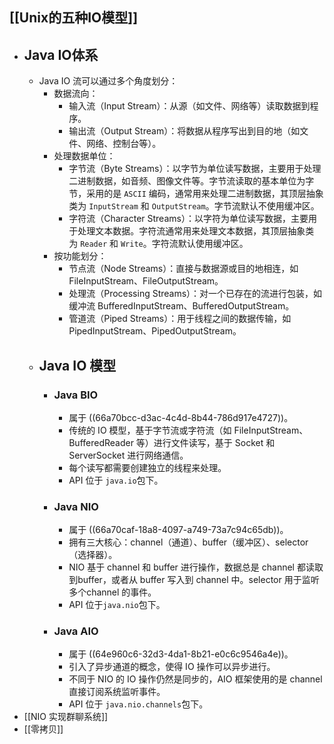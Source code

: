## [[Unix的五种IO模型]]
- ## Java IO体系
	- Java IO 流可以通过多个角度划分：
		- 数据流向：
			- 输入流（Input Stream）：从源（如文件、网络等）读取数据到程序。
			- 输出流（Output Stream）：将数据从程序写出到目的地（如文件、网络、控制台等）。
		- 处理数据单位：
			- 字节流（Byte Streams）：以字节为单位读写数据，主要用于处理二进制数据，如音频、图像文件等。字节流读取的基本单位为字节，采用的是 `ASCII` 编码，通常用来处理二进制数据，其顶层抽象类为 `InputStream` 和 `OutputStream`。字节流默认不使用缓冲区。
			- 字符流（Character Streams）：以字符为单位读写数据，主要用于处理文本数据。字符流通常用来处理文本数据，其顶层抽象类为 `Reader` 和 `Write`。字符流默认使用缓冲区。
		- 按功能划分：
			- 节点流（Node Streams）：直接与数据源或目的地相连，如 FileInputStream、FileOutputStream。
			- 处理流（Processing Streams）：对一个已存在的流进行包装，如缓冲流 BufferedInputStream、BufferedOutputStream。
			- 管道流（Piped Streams）：用于线程之间的数据传输，如 PipedInputStream、PipedOutputStream。
	- ## Java IO 模型
		- ### Java BIO
			- 属于 ((66a70bcc-d3ac-4c4d-8b44-786d917e4727))。
			- 传统的 IO 模型，基于字节流或字符流（如 FileInputStream、BufferedReader 等）进行文件读写，基于 Socket 和 ServerSocket 进行网络通信。
			- 每个读写都需要创建独立的线程来处理。
			- API 位于 `java.io`包下。
		- ### Java NIO
			- 属于 ((66a70caf-18a8-4097-a749-73a7c94c65db))。
			- 拥有三大核心：channel（通道）、buffer（缓冲区）、selector（选择器）。
			- NIO 基于 channel 和 buffer 进行操作，数据总是 channel 都读取到buffer，或者从 buffer 写入到 channel 中。selector 用于监听多个channel 的事件。
			- API 位于`java.nio`包下。
		- ### Java AIO
			- 属于 ((64e960c6-32d3-4da1-8b21-e0c6c9546a4e))。
			- 引入了异步通道的概念，使得 IO 操作可以异步进行。
			- 不同于 NIO 的 IO 操作仍然是同步的，AIO 框架使用的是 channel 直接订阅系统监听事件。
			- API 位于 `java.nio.channels`包下。
- [[NIO 实现群聊系统]]
- [[零拷贝]]